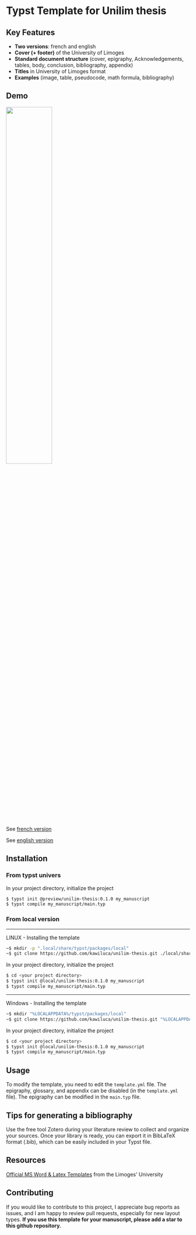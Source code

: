 # Typst Template for Unilim thesis

## Key Features
- **Two versions**: french and english
- **Cover (+ footer)** of the University of Limoges
- **Standard document structure** (cover, epigraphy, Acknowledgements, tables, body, conclusion, bibliography, appendix)
- **Titles** in University of Limoges format
- **Examples** (image, table, pseudocode, math formula, bibliography)

## Demo

<img src="https://raw.githubusercontent.com/kawiluca/unilim-thesis/refs/heads/main/0.1.0/asset/thumbail.png" width="50%">


See [french version](./preview/preview_fr.pdf)

See [english version](./preview/preview_en.pdf)

## Installation

### From typst univers

In your project directory, initialize the project
```sh
$ typst init @preview/unilim-thesis:0.1.0 my_manuscript
$ typst compile my_manuscript/main.typ
```

### From local version 

---
LINUX - Installing the template
```sh
~$ mkdir -p ".local/share/typst/packages/local"
~$ git clone https://github.com/kawiluca/unilim-thesis.git ./local/share/typst/local
```

In your project directory, initialize the project
```sh
$ cd <your project directory>
$ typst init @local/unilim-thesis:0.1.0 my_manuscript
$ typst compile my_manuscript/main.typ
```
---
Windows - Installing the template
```sh
~$ mkdir "%LOCALAPPDATA%/typst/packages/local"
~$ git clone https://github.com/kawiluca/unilim-thesis.git "%LOCALAPPDATA%/typst/packages/local"
```

In your project directory, initialize the project
```sh
$ cd <your project directory>
$ typst init @local/unilim-thesis:0.1.0 my_manuscript
$ typst compile my_manuscript/main.typ
```

## Usage

To modify the template, you need to edit the `template.yml` file. The epigraphy, glossary, and appendix can be disabled (in the `template.yml` file). The epigraphy can be modified in the `main.typ` file.

## Tips for generating a bibliography
Use the free tool Zotero during your literature review to collect and organize your sources. Once your library is ready, you can export it in BibLaTeX format (.bib), which can be easily included in your Typst file.

## Resources

[Official MS Word & Latex Templates](https://support.unilim.fr/publications-et-redaction/depot-et-modeles-de-documents/telecharger-un-modele-de-document/) from the Limoges' University

## Contributing

If you would like to contribute to this project, I appreciate bug reports as issues, and I am happy to review pull requests, especially for new layout types. **If you use this template for your manuscript, please add a star to this github repository.**